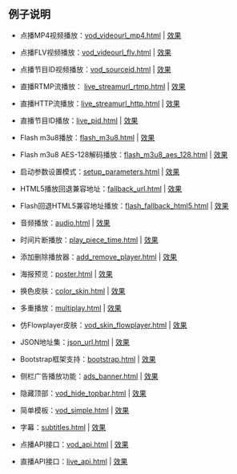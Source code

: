 ## 例子说明

* 点播MP4视频播放：[vod_videourl_mp4.html](vod_videourl_mp4.html) | [效果](http://h15945.github.io/sewise_player/demos/vod_videourl_mp4.html)

* 点播FLV视频播放：[vod_videourl_flv.html](vod_videourl_flv.html) | [效果](http://h15945.github.io/sewise_player/demos/vod_videourl_flv.html)

* 点播节目ID视频播放：[vod_sourceid.html](vod_sourceid.html) | [效果](http://h15945.github.io/sewise_player/demos/vod_sourceid.html)

* 直播RTMP流播放： [live_streamurl_rtmp.html](live_streamurl_rtmp.html) | [效果](http://h15945.github.io/sewise_player/demos/live_streamurl_rtmp.html)

* 直播HTTP流播放：[live_streamurl_http.html](live_streamurl_http.html) | [效果](http://h15945.github.io/sewise_player/demos/live_streamurl_http.html)

* 直播节目ID播放：[live_pid.html](live_pid.html) | [效果](http://h15945.github.io/sewise_player/demos/live_pid.html)

* Flash m3u8播放：[flash_m3u8.html](flash_m3u8.html) | [效果](http://h15945.github.io/sewise_player/demos/flash_m3u8.html)

* Flash m3u8 AES-128解码播放：[flash_m3u8_aes_128.html](flash_m3u8_aes_128.html) | [效果](http://h15945.github.io/sewise_player/demos/flash_m3u8_aes_128.html)

* 启动参数设置模式：[setup_parameters.html](setup_parameters.html) | [效果](http://h15945.github.io/sewise_player/demos/setup_parameters.html)

* HTML5播放回退兼容地址：[fallback_url.html](fallback_url.html) | [效果](http://h15945.github.io/sewise_player/demos/fallback_url.html)

* Flash回退HTML5兼容地址播放：[flash_fallback_html5.html](flash_fallback_html5.html) | [效果](http://h15945.github.io/sewise_player/demos/flash_fallback_html5.html)

* 音频播放：[audio.html](audio.html) | [效果](http://h15945.github.io/sewise_player/demos/audio.html)

* 时间片断播放：[play_piece_time.html](play_piece_time.html) | [效果](http://h15945.github.io/sewise_player/demos/play_piece_time.html)

* 添加删除播放器：[add_remove_player.html](add_remove_player.html) | [效果](http://h15945.github.io/sewise_player/demos/add_remove_player.html)

* 海报预览：[poster.html](poster.html) | [效果](http://h15945.github.io/sewise_player/demos/poster.html)

* 换色皮肤：[color_skin.html](color_skin.html) | [效果](http://h15945.github.io/sewise_player/demos/color_skin.html)

* 多重播放：[multiplay.html](multiplay.html) | [效果](http://h15945.github.io/sewise_player/demos/multiplay.html)

* 仿Flowplayer皮肤：[vod_skin_flowplayer.html](vod_skin_flowplayer.html) | [效果](http://h15945.github.io/sewise_player/demos/vod_skin_flowplayer.html)

* JSON地址集：[json_url.html](json_url.html) | [效果](http://h15945.github.io/sewise_player/demos/json_url.html)

* Bootstrap框架支持：[bootstrap.html](bootstrap.html) | [效果](http://h15945.github.io/sewise_player/demos/bootstrap.html)

* 侧栏广告播放功能：[ads_banner.html](ads_banner.html) | [效果](http://h15945.github.io/sewise_player/demos/ads_banner.html)

* 隐藏顶部：[vod_hide_topbar.html](vod_hide_topbar.html) | [效果](http://h15945.github.io/sewise_player/demos/vod_hide_topbar.html)

* 简单模板：[vod_simple.html](vod_simple.html) | [效果](http://h15945.github.io/sewise_player/demos/vod_simple.html)

* 字幕：[subtitles.html](subtitles.html) | [效果](http://h15945.github.io/sewise_player/demos/subtitles.html)

* 点播API接口：[vod_api.html](vod_api.html) | [效果](http://h15945.github.io/sewise_player/demos/vod_api.html)

* 直播API接口：[live_api.html](live_api.html) | [效果](http://h15945.github.io/sewise_player/demos/live_api.html)
